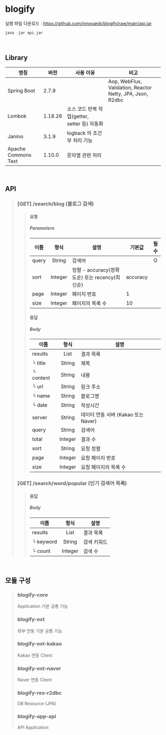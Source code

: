 # blogify

실행 파일 다운로드 : <https://github.com/innovanik/blogify/raw/main/api.jar>
``` C
java -jar api.jar
```
<br/>

## Library
|명칭|버전|사용 이유|비고|
|-|-|-|-|
|Spring Boot|2.7.9||Aop, WebFlux, Validation, Reactor Netty, JPA, Json, R2dbc|
|Lombok|1.18.26|소스 코드 반복 작업(getter, setter 등) 자동화||
|Janino|3.1.9|logback 의 조건부 처리 기능||
|Apache Commons Text|1.10.0|문자열 관련 처리||
<br/>

## API
>### [GET] /search/blog (블로그 검색)
>> #### 요청
>> ##### Parameters
>> |이름|형식|설명|기본값|필수|
>> |-|:-:|-|-|:-:|
>> |query|String|검색어||O|
>> |sort|Integer|정렬 - accuracy(정확도순) 또는 recency(최신순)|accuracy||
>> |page|Integer|페이지 번호|1||
>> |size|Integer|페이지의 목록 수|10||
>> #### 응답
>> ##### Body
>> |이름|형식|설명|
>> |-|:-:|-|
>> |results|List|결과 목록|
>> |└ title|String|제목|
>> |└ content|String|내용|
>> |└ url|String|링크 주소|
>> |└ name|String|블로그명|
>> |└ date|String|작성시간|
>> |server|String|데이터 연동 서버 (Kakao 또는 Naver)|
>> |query|String|검색어|
>> |total|Integer|결과 수|
>> |sort|String|요청 정렬|
>> |page|Integer|요청 페이지 번호|
>> |size|Integer|요청 페이지의 목록 수|
>
>
>### [GET] /search/word/popular (인기 검색어 목록)<br/>
>> #### 응답
>> ##### Body
>> |이름|형식|설명|
>> |-|:-:|-|
>> |results|List|결과 목록|
>> |└ keyword|String|검색 키워드|
>> |└ count|Integer|검색 수|
<br/>

## 모듈 구성
> ### blogify-core
> Application 기본 공통 기능
> ### blogify-ext
> 외부 연동 기본 공통 기능
> ### blogify-ext-kakao
> Kakao 연동 Client
> ### blogify-ext-naver
> Naver 연동 Client
> ### blogify-res-r2dbc
> DB Resource (JPA)
> ### blogify-app-api
> API Application
